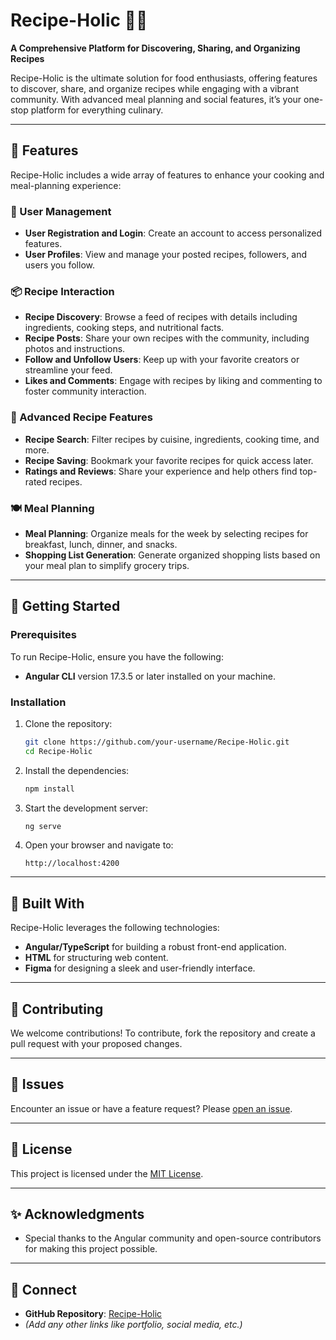 # Recipe-Holic 🍲✨  
**A Comprehensive Platform for Discovering, Sharing, and Organizing Recipes**  

Recipe-Holic is the ultimate solution for food enthusiasts, offering features to discover, share, and organize recipes while engaging with a vibrant community. With advanced meal planning and social features, it’s your one-stop platform for everything culinary.

---

## 🌟 Features  
Recipe-Holic includes a wide array of features to enhance your cooking and meal-planning experience:

### 🔑 User Management  
- **User Registration and Login**: Create an account to access personalized features.  
- **User Profiles**: View and manage your posted recipes, followers, and users you follow.  

### 📦 Recipe Interaction  
- **Recipe Discovery**: Browse a feed of recipes with details including ingredients, cooking steps, and nutritional facts.  
- **Recipe Posts**: Share your own recipes with the community, including photos and instructions.  
- **Follow and Unfollow Users**: Keep up with your favorite creators or streamline your feed.  
- **Likes and Comments**: Engage with recipes by liking and commenting to foster community interaction.  

### 🍳 Advanced Recipe Features  
- **Recipe Search**: Filter recipes by cuisine, ingredients, cooking time, and more.  
- **Recipe Saving**: Bookmark your favorite recipes for quick access later.  
- **Ratings and Reviews**: Share your experience and help others find top-rated recipes.  

### 🍽️ Meal Planning  
- **Meal Planning**: Organize meals for the week by selecting recipes for breakfast, lunch, dinner, and snacks.  
- **Shopping List Generation**: Generate organized shopping lists based on your meal plan to simplify grocery trips.  

---

## 🚀 Getting Started  

### Prerequisites  
To run Recipe-Holic, ensure you have the following:  
- **Angular CLI** version 17.3.5 or later installed on your machine.  

### Installation  
1. Clone the repository:  
   ```bash  
   git clone https://github.com/your-username/Recipe-Holic.git  
   cd Recipe-Holic  
   ```  
2. Install the dependencies:  
   ```bash  
   npm install  
   ```  
3. Start the development server:  
   ```bash  
   ng serve  
   ```  
4. Open your browser and navigate to:  
   ```
   http://localhost:4200
   ```

---

## 🔧 Built With  
Recipe-Holic leverages the following technologies:  
- **Angular/TypeScript** for building a robust front-end application.  
- **HTML** for structuring web content.  
- **Figma** for designing a sleek and user-friendly interface.  

---

## 🤝 Contributing  
We welcome contributions! To contribute, fork the repository and create a pull request with your proposed changes.  

---

## 🐛 Issues  
Encounter an issue or have a feature request? Please [open an issue](https://github.com/Diivxblo/Recipe-holic/issues).  

---

## 📜 License  
This project is licensed under the [MIT License](LICENSE).  

---

## ✨ Acknowledgments  
- Special thanks to the Angular community and open-source contributors for making this project possible.  

---

## 💬 Connect  
- **GitHub Repository**: [Recipe-Holic](https://github.com/Diivxblo/Recipe-holic)  
- *(Add any other links like portfolio, social media, etc.)*
